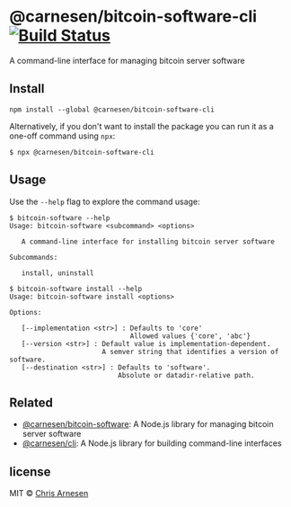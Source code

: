 # @carnesen/bitcoin-software-cli [![Build Status](https://travis-ci.com/carnesen/bitcoin-software-cli.svg?branch=master)](https://travis-ci.com/carnesen/bitcoin-software-cli)
A command-line interface for managing bitcoin server software

## Install
```
npm install --global @carnesen/bitcoin-software-cli
```

Alternatively, if you don't want to install the package you can run it as a one-off command using `npx`:
```
$ npx @carnesen/bitcoin-software-cli
```

## Usage
Use the `--help` flag to explore the command usage:

```
$ bitcoin-software --help
Usage: bitcoin-software <subcommand> <options>

   A command-line interface for installing bitcoin server software

Subcommands:

   install, uninstall
```

```
$ bitcoin-software install --help
Usage: bitcoin-software install <options>

Options:

   [--implementation <str>] : Defaults to 'core'
                              Allowed values {'core', 'abc'}
   [--version <str>] : Default value is implementation-dependent.
                       A semver string that identifies a version of software.
   [--destination <str>] : Defaults to 'software'.
                           Absolute or datadir-relative path.
```

## Related
- [@carnesen/bitcoin-software](https://github.com/carnesen/bitcoin-software): A Node.js library for managing bitcoin server software
- [@carnesen/cli](https://github.com/carnesen/cli): A Node.js library for building command-line interfaces

## license

MIT © [Chris Arnesen](https://www.carnesen.com)
